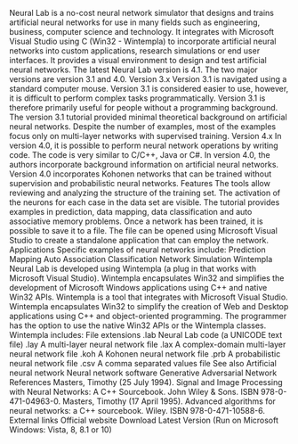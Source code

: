 Neural Lab is a no-cost neural network simulator that designs and trains
artificial neural networks for use in many fields such as engineering,
business, computer science and technology. It integrates with Microsoft
Visual Studio using C (Win32 - Wintempla) to incorporate artificial
neural networks into custom applications, research simulations or end
user interfaces. It provides a visual environment to design and test
artificial neural networks. The latest Neural Lab version is 4.1. The
two major versions are version 3.1 and 4.0. Version 3.x Version 3.1 is
navigated using a standard computer mouse. Version 3.1 is considered
easier to use, however, it is difficult to perform complex tasks
programmatically. Version 3.1 is therefore primarily useful for people
without a programming background. The version 3.1 tutorial provided
minimal theoretical background on artificial neural networks. Despite
the number of examples, most of the examples focus only on multi-layer
networks with supervised training. Version 4.x In version 4.0, it is
possible to perform neural network operations by writing code. The code
is very similar to C/C++, Java or C#. In version 4.0, the authors
incorporate background information on artificial neural networks.
Version 4.0 incorporates Kohonen networks that can be trained without
supervision and probabilistic neural networks. Features The tools allow
reviewing and analyzing the structure of the training set. The
activation of the neurons for each case in the data set are visible. The
tutorial provides examples in prediction, data mapping, data
classification and auto associative memory problems. Once a network has
been trained, it is possible to save it to a file. The file can be
opened using Microsoft Visual Studio to create a standalone application
that can employ the network. Applications Specific examples of neural
networks include: Prediction Mapping Auto Association Classification
Network Simulation Wintempla Neural Lab is developed using Wintempla (a
plug in that works with Microsoft Visual Studio). Wintempla encapsulates
Win32 and simplifies the development of Microsoft Windows applications
using C++ and native Win32 APIs. Wintempla is a tool that integrates
with Microsoft Visual Studio. Wintempla encapsulates Win32 to simplify
the creation of Web and Desktop applications using C++ and
object-oriented programming. The programmer has the option to use the
native Win32 APIs or the Wintempla classes. Wintempla includes: File
extensions .lab Neural Lab code (a UNICODE text file) .lay A multi-layer
neural network file .lax A complex-domain multi-layer neural network
file .koh A Kohonen neural network file .prb A probabilistic neural
network file .csv A comma separated values file See also Artificial
neural network Neural network software Generative Adversarial Network
References Masters, Timothy (25 July 1994). Signal and Image Processing
with Neural Networks: A C++ Sourcebook. John Wiley & Sons. ISBN
978-0-471-04963-0. Masters, Timothy (17 April 1995). Advanced algorithms
for neural networks: a C++ sourcebook. Wiley. ISBN 978-0-471-10588-6.
External links Official website Download Latest Version (Run on
Microsoft Windows: Vista, 8, 8.1 or 10)
